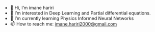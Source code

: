 - 👋 Hi, I’m imane hariri
- 👀 I’m interested in Deep Learning and Partial differential equations.
- 🌱 I’m currently learning Physics Informed Neural Networks
- 📫 How to reach me: imane.hariri2000@gmail.com

<!---
imane-hariri/imane-hariri is a ✨ special ✨ repository because its `README.md` (this file) appears on your GitHub profile.
You can click the Preview link to take a look at your changes.
--->
